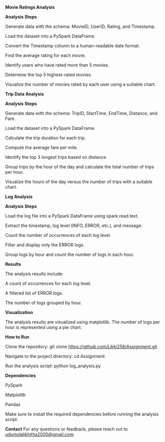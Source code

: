**Movie Ratings Analysis**

**Analysis Steps**

Generate data with the schema: MovieID, UserID, Rating, and Timestamp.

Load the dataset into a PySpark DataFrame.

Convert the Timestamp column to a human-readable date format.

Find the average rating for each movie.

Identify users who have rated more than 5 movies.

Determine the top 5 highest-rated movies.

Visualize the number of movies rated by each user using a suitable chart.

**Trip Data Analysis**

**Analysis Steps**

Generate data with the schema: TripID, StartTime, EndTime, Distance, and Fare.

Load the dataset into a PySpark DataFrame.

Calculate the trip duration for each trip.

Compute the average fare per mile.

Identify the top 3 longest trips based on distance.

Group trips by the hour of the day and calculate the total number of trips per hour.

Visualize the hours of the day versus the number of trips with a suitable chart.

**Log Analysis**

**Analysis Steps**

Load the log file into a PySpark DataFrame using spark.read.text.

Extract the timestamp, log level (INFO, ERROR, etc.), and message.

Count the number of occurrences of each log level.

Filter and display only the ERROR logs.

Group logs by hour and count the number of logs in each hour.

**Results**

The analysis results include:

A count of occurrences for each log level.

A filtered list of ERROR logs.

The number of logs grouped by hour.

**Visualization**

The analysis results are visualized using matplotlib. The number of logs per hour is represented using a pie chart.

**How to Run**

Clone the repository:
git clone https://github.com/Likki258/Assignment.git

Navigate to the project directory:
cd Assignment

Run the analysis script:
python log_analysis.py

**Dependencies**

PySpark

Matplotlib

Pandas

Make sure to install the required dependencies before running the analysis script.

**Contact**
For any questions or feedback, please reach out to udumulalikhitha2005@gmail.com.
